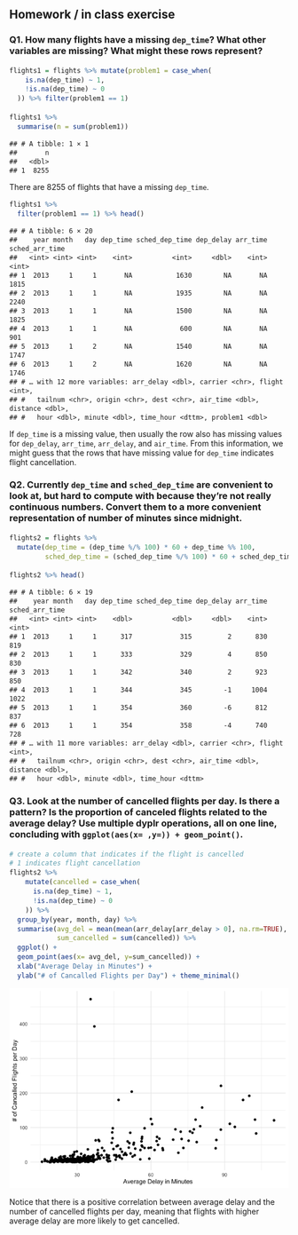 ## Homework / in class exercise

### Q1. How many flights have a missing `dep_time`? What other variables are missing? What might these rows represent?

``` r
flights1 = flights %>% mutate(problem1 = case_when(
    is.na(dep_time) ~ 1,
    !is.na(dep_time) ~ 0
  )) %>% filter(problem1 == 1)

flights1 %>% 
  summarise(n = sum(problem1))
```

    ## # A tibble: 1 × 1
    ##       n
    ##   <dbl>
    ## 1  8255

There are 8255 of flights that have a missing `dep_time`.

``` r
flights1 %>%
  filter(problem1 == 1) %>% head()
```

    ## # A tibble: 6 × 20
    ##    year month   day dep_time sched_dep_time dep_delay arr_time sched_arr_time
    ##   <int> <int> <int>    <int>          <int>     <dbl>    <int>          <int>
    ## 1  2013     1     1       NA           1630        NA       NA           1815
    ## 2  2013     1     1       NA           1935        NA       NA           2240
    ## 3  2013     1     1       NA           1500        NA       NA           1825
    ## 4  2013     1     1       NA            600        NA       NA            901
    ## 5  2013     1     2       NA           1540        NA       NA           1747
    ## 6  2013     1     2       NA           1620        NA       NA           1746
    ## # … with 12 more variables: arr_delay <dbl>, carrier <chr>, flight <int>,
    ## #   tailnum <chr>, origin <chr>, dest <chr>, air_time <dbl>, distance <dbl>,
    ## #   hour <dbl>, minute <dbl>, time_hour <dttm>, problem1 <dbl>

If `dep_time` is a missing value, then usually the row also has missing
values for `dep_delay`, `arr_time`, `arr_delay`, and `air_time`. From
this information, we might guess that the rows that have missing value
for `dep_time` indicates flight cancellation.

### Q2. Currently `dep_time` and `sched_dep_time` are convenient to look at, but hard to compute with because they’re not really continuous numbers. Convert them to a more convenient representation of number of minutes since midnight.

``` r
flights2 = flights %>% 
  mutate(dep_time = (dep_time %/% 100) * 60 + dep_time %% 100,
         sched_dep_time = (sched_dep_time %/% 100) * 60 + sched_dep_time %% 100)

flights2 %>% head()
```

    ## # A tibble: 6 × 19
    ##    year month   day dep_time sched_dep_time dep_delay arr_time sched_arr_time
    ##   <int> <int> <int>    <dbl>          <dbl>     <dbl>    <int>          <int>
    ## 1  2013     1     1      317            315         2      830            819
    ## 2  2013     1     1      333            329         4      850            830
    ## 3  2013     1     1      342            340         2      923            850
    ## 4  2013     1     1      344            345        -1     1004           1022
    ## 5  2013     1     1      354            360        -6      812            837
    ## 6  2013     1     1      354            358        -4      740            728
    ## # … with 11 more variables: arr_delay <dbl>, carrier <chr>, flight <int>,
    ## #   tailnum <chr>, origin <chr>, dest <chr>, air_time <dbl>, distance <dbl>,
    ## #   hour <dbl>, minute <dbl>, time_hour <dttm>

### Q3. Look at the number of cancelled flights per day. Is there a pattern? Is the proportion of canceled flights related to the average delay? Use multiple dyplr operations, all on one line, concluding with `ggplot(aes(x= ,y=)) + geom_point()`.

``` r
# create a column that indicates if the flight is cancelled
# 1 indicates flight cancellation
flights2 %>%
    mutate(cancelled = case_when(
      is.na(dep_time) ~ 1,
      !is.na(dep_time) ~ 0
    )) %>%
  group_by(year, month, day) %>%
  summarise(avg_del = mean(mean(arr_delay[arr_delay > 0], na.rm=TRUE), mean(dep_delay[dep_delay > 0], na.rm=TRUE)),
            sum_cancelled = sum(cancelled)) %>%
  ggplot() + 
  geom_point(aes(x= avg_del, y=sum_cancelled)) +
  xlab("Average Delay in Minutes") + 
  ylab("# of Cancalled Flights per Day") + theme_minimal()
```

![](433-hw1_files/figure-markdown_github/unnamed-chunk-5-1.png)

Notice that there is a positive correlation between average delay and
the number of cancelled flights per day, meaning that flights with
higher average delay are more likely to get cancelled.
